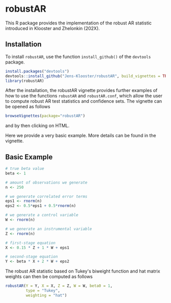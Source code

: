 # robustAR
This R package provides the implementation of the robust AR statistic introduced in Klooster and Zhelonkin (202X).

## Installation
To install `robustAR`, use the function `install_github()` of the `devtools` package.

```R
install.packages("devtools")
devtools::install_github("Jens-Klooster/robustAR", build_vignettes = TRUE)
library(robustAR)
```

After the installation, the robustAR vignette provides further examples of how to use the functions `robustAR` and `robustAR.conf`, which allow the user to compute robust AR test statistics and confidence sets. The vignette can be opened as follows

```R
browseVignettes(package="robustAR")
```
and by then clicking on HTML.

Here we provide a very basic example. More details can be found in the vignette.

## Basic Example

```R
# true beta value
beta <- 1

# amount of observations we generate
n <- 250

# we generate correlated error terms
eps1 <- rnorm(n)
eps2 <- 0.5*eps1 + 0.5*rnorm(n)

# we generate a control variable
W <- rnorm(n)

# we generate an instrumental variable
Z <- rnorm(n) 

# first-stage equation
X <- 0.15 * Z + 1 * W + eps1

# second-stage equation
Y <- beta * X + 2 * W + eps2
```

The robust AR statistic based on Tukey's biweight function and hat matrix weights can then be computed as follows
```R
robustAR(Y = Y, X = X, Z = Z, W = W, beta0 = 1, 
         type = "Tukey", 
         weighting = "hat")
```
